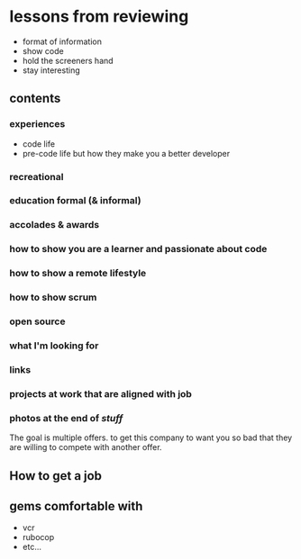 # lessons from reviewing 
- format of information
- show code
- hold the screeners hand
- stay interesting

## contents

### experiences
- code life
- pre-code life but how they make you a better developer

### recreational

### education formal (& informal)

### accolades & awards

### how to show you are a learner and passionate about code

### how to show a remote lifestyle

### how to show scrum

### open source

### what I'm looking for

### links

### projects at work that are aligned with job

### photos at the end of _stuff_

The goal is multiple offers. to get this company to want you so bad that they are willing to compete with another offer. 

## How to get a job

## gems comfortable with
- vcr
- rubocop
- etc…
